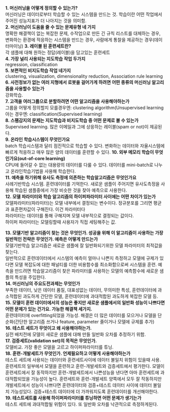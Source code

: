 <strong>1. 머신러닝을 어떻게 정의할 수 있는가?</strong><br>
머신러닝은 데이터로부터 학습할 수 있는 시스템을 만드는 것. 학습이란 어떤 작업에서 주어진 성능지표가 더 나아지는 것을 의미함.<br>
<strong>2. 머신러닝이 도움을 줄 수 있는 문제유형 네 가지</strong><br>
명확한 해결책이 없는 복잡한 문제, 수작업으로 만든 긴 규칙 리스트를 대체하는 경우, 변화하는 환경에 적응하는 시스템을 만드는 경우, 사람에게 통찰을 제공하는 경우(데이터마이닝)
<strong>3. 레이블 된 훈련세트란?</strong><br>
각 샘플에 대해 원하는 정답(레이블)을 담고있는 훈련세트<br>
<strong>4. 가장 널리 사용되는 지도학습 작업 두가지</strong><br>
regression, classification<br>
<strong>5. 보편적인 비지도학습 작업 네가지</strong><br>
clustering, visualization, dimensionality reduction, Association rule learning<br>
<strong>6. 사전정보가 없는 여러 지형에서 로봇을 걸어가게 하려면 어떤 종류의 머신러닝 알고리즘을 사용할수 있는가</strong><br>
강화학습. <br>
<strong>7. 고객을 여러그룹으로 분할하려면 어떤 알고리즘을 사용해야하는가</strong><br>
그룹을 어떻게 정의할지 모를경우엔: clustering algorithm(Unsupervised learning <br>
아는 경우엔: classification(Supervised learning)<br>
<strong>8. 스팸감지의 문제는 지도학습과 비지도학습 중 어떤 문제로 볼 수 있는가</strong><br>
Supervised learning. 많은 이메일과 그에 상응하는 레이블(spam or not)이 제공된다.<br>
<strong>9. 온라인 학습시스템이 무엇인가요</strong><br>
batch 학습시스템과 달리 점진적으로 학습할 수 있다. 변화하는 데이터와 자율시스템에 빠르게 적응하고 매우 많은 양의 데이터를 훈련할 수 있다.
<strong>10. 외부 메모리 학습이 무엇인가요(out-of-core learning)</strong><br>
CPU에 들어갈 수 없는 대용량의 데이터를 다룰 수 있다. 데이터를 mini-batch로 나누고 온라인학습기법을 사용해 학습한다.<br>
<strong>11. 예측을 하기위해 유사도 측정에 의존하는 학습알고리즘은 무엇인가요</strong><br>
사례기반학습 시스템. 훈련데이터를 기억한다. 새로운 샘플이 주어지면 유사도측정을 사용해 학습된 샘플중에서 가장 비슷한 것을 찾아 예측으로 사용한다.<br>
<strong>12. 모델 파라미터와 학습 알고리즘의 하이퍼파라미터 사이에는 어떤 차이가 있는가</strong><br>
모델파라미터(파라미터)는 모델 내부에서 결정되는 변수이다. 정규분포를 그리면 평균과 표준편차값이 구해진다. 이건 파라미터다<br>
파라미터는 데이터를 통해 구해지며 모델 내부적으로 결정되는 값이다. <br>
하이퍼 파라미터는 모델링할때 사용자가 직접 세팅해주는 값. <br>

<strong>13. 모델기반 알고리즘이 찾는 것은 무엇인가. 성공을 위해 이 알고리즘이 사용하는 가장 일반적인 전략은 무엇인가. 예측은 어떻게 만드는가</strong><br>
모델기반학습 알고리즘은 새로운 샘플에 잘 일반화되기위한 모델 파라미터의 최적값을 찾는다.<br>
일반적으로 훈련데이터에서 시스템의 예측이 얼마나 나쁜지 측정하고 모델에 규제가 있다면 모델 복잡도에 대한 패널티를 더한 비용함수를 최소화함으로써 시스템을 훈련. 예측을 만드려면 학습알고리즘이 찾은 파라미터를 사용하는 모델의 예측함수에 새로운 샘플의 특성을 주입한다.<br>
<strong>14. 머신러닝의 주요도전과제는 무엇인가</strong><br>
부족한 데이터, 낮은 데이터 품질, 대표성없는 데이터, 무의미한 특성, 훈련데이터에 과소적합된 과도하게 간단한 모델, 훈련데이터에 과대적합된 과도하게 복잡한 모델 등.<br>
<strong>15. 모델이 훈련 데이터에서의 성능은 좋지만 새로운 샘플에서의 일반화 성능이 나쁘다면 어떤 문제가 있는 건가요. 가능한 해결책 세가지.</strong><br>
훈련데이터에 overfitting되었을 가능성. 해결은 더 많은 데이터를 모으거나 모델을 단순화(간단한 알고리즘 쓰거나 feature, parameter 줄이거나 모델에 규제를 추가)<br>
<strong>16. 테스트 세트가 무엇이고 왜 사용해야하는가.</strong><br>
실전 배치전에 모델이 새로운 샘플에 대해 만들 일반화 오차를 추정하기 위함.<br>
<strong>17. 검증세트(validation set)의 목적은 무엇인가.</strong><br>
모델비교. 가장 좋은 모델을 고르고 하이퍼파라미터를 튜닝. <br>
<strong>18. 훈련-개발세트가 무엇인가. 언제필요하고 어떻게 사용해야하는가</strong><br>
테스트 세트에 사용되는 데이터와 훈련세트사이에 데이터 불일치 위험이 있을때 사용. 훈련세트의 일부에서 모델을 훈련하고 훈련-개발세트와 검증세트에서 평가한다. 모델이 훈련세트에서 잘 동작하지만 훈련-개발세트에서 나쁜성능을 낸다면 아마 훈련세트에 과대적합되었을 가능성이 높다. 훈련세트와 훈련-개발세트 양쪽에서 모두 잘 작동하지만 개발세트에서 성능이 나쁘다면 훈련데이터와 검증+테스트 데이터 사이에 데이터 불일치 가능성있다.  검증+테스트 데이터에 더 가까워지도록 훈련데이터를 개선해야한다.
<strong>19. 테스트세트를 사용해 하이퍼파라미터를 튜닝하면 어떤 문제가 생기는가</strong><br>
테스트 세트에 과대적합될 위험이 있다.  또 일반화 오차를 낙관적으로 측정하게된다.

